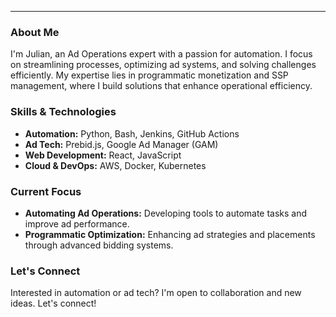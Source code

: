 
---

### About Me

I'm Julian, an Ad Operations expert with a passion for automation. I focus on streamlining processes, optimizing ad systems, and solving challenges efficiently. My expertise lies in programmatic monetization and SSP management, where I build solutions that enhance operational efficiency.

### Skills & Technologies

- **Automation:** Python, Bash, Jenkins, GitHub Actions
- **Ad Tech:** Prebid.js, Google Ad Manager (GAM)
- **Web Development:** React, JavaScript
- **Cloud & DevOps:** AWS, Docker, Kubernetes

### Current Focus

- **Automating Ad Operations:** Developing tools to automate tasks and improve ad performance.
- **Programmatic Optimization:** Enhancing ad strategies and placements through advanced bidding systems.

### Let's Connect

Interested in automation or ad tech? I'm open to collaboration and new ideas. Let's connect!

<!---
jsalinas121/jsalinas121 is a ✨ special ✨ repository because its `README.md` (this file) appears on your GitHub profile.
You can click the Preview link to take a look at your changes.
--->
